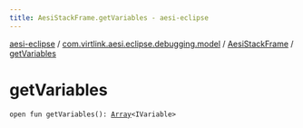 ```yaml
---
title: AesiStackFrame.getVariables - aesi-eclipse
---
```


[aesi-eclipse](../../index.html) / [com.virtlink.aesi.eclipse.debugging.model](../index.html) / [AesiStackFrame](index.html) / [getVariables](.)

# getVariables

`open fun getVariables(): `[`Array`](https://kotlinlang.org/api/latest/jvm/stdlib/kotlin/-array/index.html)`<IVariable>`